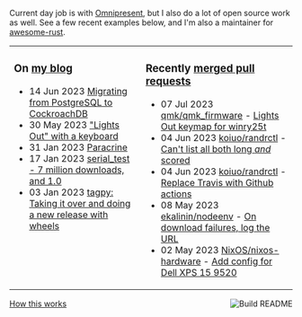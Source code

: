 Current day job is with [Omnipresent](https://www.omnipresent.com/), but I also do a lot of open source work as well. See a few recent examples below, and I'm also a maintainer for [awesome-rust](https://github.com/rust-unofficial/awesome-rust).

<table><tr><td valign="top">

### On [my blog](https://tevps.net/blog)
<!-- blog starts -->
* 14 Jun 2023 [Migrating from PostgreSQL to CockroachDB](https://tevps.net/blog/2023/06/14/migrating-from-postgresql-to-cockroachdb)
* 30 May 2023 ["Lights Out" with a keyboard](https://tevps.net/blog/2023/05/30/lights-out-with-a-keyboard)
* 31 Jan 2023 [Paracrine](https://tevps.net/blog/2023/01/31/paracrine)
* 17 Jan 2023 [serial_test - 7 million downloads, and 1.0](https://tevps.net/blog/2023/01/17/serial_test-7-million-downloads-and-10)
* 03 Jan 2023 [tagpy: Taking it over and doing a new release with wheels](https://tevps.net/blog/2023/01/03/tagpy)
<!-- blog ends -->

</td><td valign="top">

### Recently [merged pull requests](https://github.com/search?o=desc&q=is%3Apr+author%3Apalfrey+-user%3Apalfrey+is%3Amerged+is%3Apublic&s=created&type=Issues)

<!-- prs starts -->
* 07 Jul 2023 [qmk/qmk_firmware](https://github.com/qmk/qmk_firmware) - [Lights Out keymap for winry25t](https://github.com/qmk/qmk_firmware/pull/20538)
* 04 Jun 2023 [koiuo/randrctl](https://github.com/koiuo/randrctl) - [Can't list all both long _and_ scored](https://github.com/koiuo/randrctl/pull/34)
* 04 Jun 2023 [koiuo/randrctl](https://github.com/koiuo/randrctl) - [Replace Travis with Github actions](https://github.com/koiuo/randrctl/pull/35)
* 08 May 2023 [ekalinin/nodeenv](https://github.com/ekalinin/nodeenv) - [On download failures, log the URL](https://github.com/ekalinin/nodeenv/pull/330)
* 02 May 2023 [NixOS/nixos-hardware](https://github.com/NixOS/nixos-hardware) - [Add config for Dell XPS 15 9520](https://github.com/NixOS/nixos-hardware/pull/613)
<!-- prs ends -->

</td></tr></table>

<a href="https://github.com/palfrey/palfrey/actions"><img src="https://github.com/palfrey/palfrey/workflows/Build%20README/badge.svg?branch=main" align="right" alt="Build README"></a> <a href="https://tevps.net/blog/2020/7/11/customising-github-profile-pages/">How this works</a>
